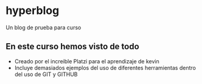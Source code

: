 # hyperblog
Un blog de prueba para curso

## En este curso hemos visto de todo
* Creado por el increible Platzi para el aprendizaje de kevin
* Incluye demasiados ejemplos del uso de diferentes herramientas dentro del uso de GIT y GITHUB